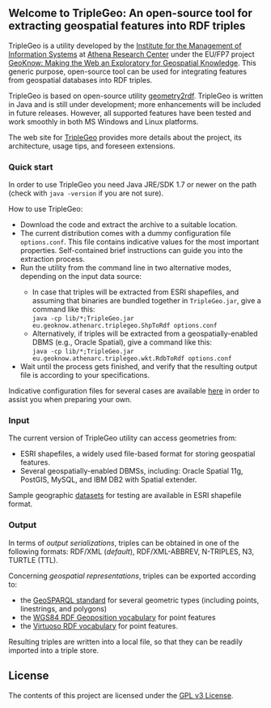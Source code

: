 <html>
<HEAD>
</head>
<body>

<div id="readme" class="clearfix announce instapaper_body md">
<article class="markdown-body entry-content" itemprop="mainContentOfPage">

<h2><a name="welcome-to-triplegeo" class="anchor" href="#welcome-to-triplegeo"><span class="octicon octicon-link"></span></a>Welcome to TripleGeo: An open-source tool for extracting geospatial features into RDF triples</h2>

<p>TripleGeo is a utility developed by the <a href="http://www.ipsyp.gr/">Institute for the Management of Information Systems</a> at <a href="http://www.athena-innovation.gr/en.html">Athena Research Center</a> under the EU/FP7 project <a href="http://geoknow.eu">GeoKnow: Making the Web an Exploratory for Geospatial Knowledge</a>. This generic purpose, open-source tool can be used for integrating features from geospatial databases into RDF triples.</p>

<p>TripleGeo is based on open-source utility <a href="https://github.com/boricles/geometry2rdf/tree/master/Geometry2RDF">geometry2rdf</a>. TripleGeo is written in Java and is still under development; more enhancements will be included in future releases. However, all supported features have been tested and work smoothly in both MS Windows and Linux platforms.</p>

<p>The web site for <a href="https://web.imis.athena-innovation.gr/redmine/projects/geoknow_public/wiki/TripleGeo">TripleGeo</a> provides more details about the project, its architecture, usage tips, and foreseen extensions.</p>

<h3>
<a name="quick-start" class="anchor" href="#Quick start"><span class="octicon octicon-link"></span></a>Quick start</h3>

<p>In order to use TripleGeo you need Java JRE/SDK 1.7 or newer on the path (check with <code>java -version</code> if you are not sure).</p>

How to use TripleGeo:
<ul>
<li>Download the code and extract the archive to a suitable location.</li>
<li>The current distribution comes with a dummy configuration file <code>options.conf</code>. This file contains indicative values for the most important properties. Self-contained brief instructions can guide you into the extraction process.</li>
<li>Run the utility from the command line in two alternative modes, depending on the input data source:</li>
<ul>
<li>In case that triples will be extracted from ESRI shapefiles, and assuming that binaries are bundled together in <code>TripleGeo.jar</code>, give a command like this:</br>
<code>java -cp lib/*;TripleGeo.jar eu.geoknow.athenarc.triplegeo.ShpToRdf options.conf</code></li>
<li>Alternatively, if triples will be extracted from a geospatially-enabled DBMS (e.g., Oracle Spatial), give a command like this:</br>
<code>java -cp lib/*;TripleGeo.jar eu.geoknow.athenarc.triplegeo.wkt.RdbToRdf options.conf</code></li>
</ul>
<li>Wait until the process gets finished, and verify that the resulting output file is according to your specifications.</li>
</ul>



<p>Indicative configuration files for several cases are available <a href="https://github.com/GeoKnow/TripleGeo/tree/master/test/conf/">here</a> in order to assist you when preparing your own.

<h3>
<a name="input" class="anchor" href="#Input"><span class="octicon octicon-link"></span></a>Input</h3>

<p>The current version of TripleGeo utility can access geometries from:</p>
<ul>
<li>ESRI shapefiles, a widely used file-based format for storing geospatial features.</li>
<li>Several geospatially-enabled DBMSs, including: Oracle Spatial 11g, PostGIS, MySQL, and IBM DB2 with Spatial extender.</li>
</ul>
</ul>

<p>Sample geographic <a href="https://github.com/GeoKnow/TripleGeo/tree/master/test/data/">datasets</a> for testing are available in ESRI shapefile format.</p>

<h3>
<a name="output" class="anchor" href="#Output"><span class="octicon octicon-link"></span></a>Output</h3>

<p>In terms of <i>output serializations</i>, triples can be obtained in one of the following formats: RDF/XML (<i>default</i>), RDF/XML-ABBREV, N-TRIPLES, N3, TURTLE (TTL).</p>
<p>Concerning <i>geospatial representations</i>, triples can be exported according to:</p>
<ul>
<li>the <a href="https://portal.opengeospatial.org/files/?artifact_id=47664">GeoSPARQL standard</a> for several geometric types (including points, linestrings, and polygons)</li>
<li>the <a href="http://www.w3.org/2003/01/geo/">WGS84 RDF Geoposition vocabulary</a> for point features</li>
<li>the <a href="http://docs.openlinksw.com/virtuoso/rdfsparqlgeospat.html">Virtuoso RDF vocabulary</a> for point features.</li>
</ul>

<p>Resulting triples are written into a local file, so that they can be readily imported into a triple store.</p>


<h2>
<a name="license" class="anchor" href="#license"><span class="octicon octicon-link"></span></a>License</h2>

<p>The contents of this project are licensed under the <a href="https://github.com/GeoKnow/TripleGeo/blob/master/LICENSE">GPL v3 License</a>.</p></article>

</body>
</html>
